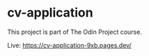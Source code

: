 # cv-application

This project is part of The Odin Project course.

Live: https://cv-application-9xb.pages.dev/
